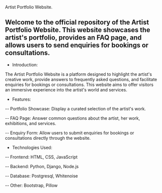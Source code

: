 Artist Portfolio Website.

Welcome to the official repository of the Artist Portfolio Website. This website showcases the artist's portfolio, provides an FAQ page, and allows users to send enquiries for bookings or consultations.
------------------------------


- Introduction:

The Artist Portfolio Website is a platform designed to highlight the artist's creative work, provide answers to frequently asked questions, and facilitate enquiries for bookings or consultations. This website aims to offer visitors an immersive experience into the artist's world and services.


- Features:

-- Portfolio Showcase: Display a curated selection of the artist's work.

-- FAQ Page: Answer common questions about the artist, her work, exhibitions, and services.

-- Enquiry Form: Allow users to submit enquiries for bookings or consultations directly through the website.


- Technologies Used:

-- Frontend: HTML, CSS, JavaScript

-- Backend: Python, Django, Node.js

-- Database: Postgresql, Whitenoise

-- Other: Bootstrap, Pillow
